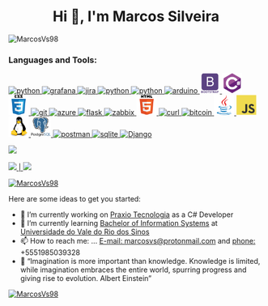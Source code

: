 <h1 align="center">Hi 👋, I'm Marcos Silveira</h1>

<p align="left"> 
    <img src="https://komarev.com/ghpvc/?username=MarcosVs98&label=Profile%20views&color=0e75b6&style=flat" alt="MarcosVs98"/>
</p>

<h3 align="left">Languages and Tools:</h3>

<p align="left"> 
    <a href="https://www.python.org/" target="_blank"> <img src="https://cdn.worldvectorlogo.com/logos/python-5.svg" alt="python"  width="40" height="40"/> </a>    
    <a href="https://grafana.com/" target="_blank"> <img src="https://cdn.worldvectorlogo.com/logos/grafana.svg" alt="grafana"  width="40" height="40"/> </a>
    <a href="https://www.atlassian.com/software/jira?" target="_blank"> <img src="https://cdn.worldvectorlogo.com/logos/jira-1.svg" alt="jira"  width="40" height="40"/>  </a>    
    <a href="https://www.elastic.co/pt/what-is/elasticsearch" target="_blank"> <img src="https://cdn.worldvectorlogo.com/logos/elasticsearch.svg" alt="python"  width="40" height="40"/>  </a>
    <a href="https://us-east-2.console.aws.amazon.com/ec2/v2/home?region=us-east-2#Instances:" target="_blank"> <img src="https://cdn.worldvectorlogo.com/logos/aws-2.svg" alt="python"  width="40" height="40"/>  </a>
    <a href="https://www.arduino.cc/" target="_blank"> <img src="https://cdn.worldvectorlogo.com/logos/arduino-1.svg" alt="arduino" width="40" height="40"/>  </a>
    <a href="https://getbootstrap.com" target="_blank"> <img src="https://raw.githubusercontent.com/devicons/devicon/master/icons/bootstrap/bootstrap-plain-wordmark.svg" alt="bootstrap" width="40" height="40"/>  </a>
    <a href="https://www.w3schools.com/cs/" target="_blank"> <img src="https://raw.githubusercontent.com/devicons/devicon/master/icons/csharp/csharp-original.svg" alt="csharp" width="40" height="40"/>  </a>
    <a href="https://www.w3schools.com/css/" target="_blank"> <img src="https://raw.githubusercontent.com/devicons/devicon/master/icons/css3/css3-original-wordmark.svg" alt="css3" width="40" height="40"/>  </a>
    <a href="https://git-scm.com/" target="_blank"> <img src="https://www.vectorlogo.zone/logos/git-scm/git-scm-icon.svg" alt="git" width="40" height="40"/> </a>    
    <a href="https://azure.microsoft.com/" target="_blank"> <img src="https://cdn.worldvectorlogo.com/logos/azure-1.svg" alt="azure" width="40" height="40"/> </a>
    <a href="https://flask.palletsprojects.com/en/2.0.x/" target="_blank"> <img src="https://cdn.worldvectorlogo.com/logos/flask.svg" alt="flask" width="40" height="40"/> </a>    
    <a href="https://www.zabbix.com/" target="_blank"> <img src="https://cdn.worldvectorlogo.com/logos/zabbix-1.svg" alt="zabbix"  width="40" height="40"/> </a>
    <a href="https://www.w3.org/html/" target="_blank"> <img src="https://raw.githubusercontent.com/devicons/devicon/master/icons/html5/html5-original-wordmark.svg" alt="html5" width="40" height="40"/>  </a>
    <a href="https://curl.se/" target="_blank"> <img src="https://cdn.worldvectorlogo.com/logos/curl.svg" alt="curl" width="40" height="40"/>  </a>    
    <a href="https://bitcoin.org/pt_BR/" target="_blank"> <img src="https://cdn.worldvectorlogo.com/logos/bitcoin.svg" alt="bitcoin" width="40" height="40"/>  </a>
    <a href="https://www.java.com" target="_blank"> <img src="https://raw.githubusercontent.com/devicons/devicon/master/icons/java/java-original.svg" alt="java" width="40" height="40"/>  </a>
    <a href="https://developer.mozilla.org/en-US/docs/Web/JavaScript" target="_blank"> <img src="https://raw.githubusercontent.com/devicons/devicon/master/icons/javascript/javascript-original.svg" alt="javascript" width="40" height="40"/>  </a>
    <a href="https://www.linux.org/" target="_blank"> <img src="https://raw.githubusercontent.com/devicons/devicon/master/icons/linux/linux-original.svg" alt="linux" width="40" height="40"/> </a>
    <a href="https://www.postgresql.org" target="_blank"> <img src="https://raw.githubusercontent.com/devicons/devicon/master/icons/postgresql/postgresql-original-wordmark.svg" alt="postgresql" width="40" height="40"/>  </a>
    <a href="https://postman.com" target="_blank"> <img src="https://www.vectorlogo.zone/logos/getpostman/getpostman-icon.svg" alt="postman" width="40" height="40"/>  </a>
    <a href="https://www.sqlite.org/" target="_blank"> <img src="https://www.vectorlogo.zone/logos/sqlite/sqlite-icon.svg" alt="sqlite" width="40" height="40"/>  </a>
    <a href="https://www.djangoproject.com/" target="_blank"> <img src="https://cdn.worldvectorlogo.com/logos/django.svg" alt="Django"  width="40" height="40"/>  </a>
</p>

<p align="left"> 
    <a href="https://docs.codersrank.io/widgets/skills-chart-widget"><img src="https://cr-ss-service.azurewebsites.net/api/ScreenShot?widget=summary&username=marcosvs98&badges=2&show-avatar=false&style=--header-bg-color:#edf1f3;--border-radius:10px"/>
</p>


![](https://github-readme-stats.vercel.app/api?username=MarcosVs98&show_icons=true&locale=en)  |  ![](https://github-readme-streak-stats.herokuapp.com/?user=MarcosVs98&)




<p align="left"> 
    <a href="https://github.com/ryo-ma/github-profile-trophy"><img src="https://github-profile-trophy.vercel.app/?username=MarcosVs98" alt="MarcosVs98"/></a>
</p>

Here are some ideas to get you started:

- 🔭 I’m currently working on [Praxio Tecnologia](https://praxio.com.br) as a C# Developer
- 🌱 I’m currently learning [Bachelor of Information Systems](https://en.wikipedia.org/wiki/Bachelor_of_Information_Systems) at [Universidade do Vale do Rio dos Sinos](https://pt.wikipedia.org/wiki/Universidade_do_Vale_do_Rio_dos_Sinos)
- 📫 How to reach me: ... [E-mail: ]()marcosvs@protonmail.com and [phone: ]() +5551985039328
- 🔭 “Imagination is more important than knowledge. Knowledge is limited, while imagination embraces the entire world, spurring progress and giving rise to evolution. Albert Einstein”

<p align="left"> 
    <a href="https://docs.codersrank.io/widgets/skills-chart-widget"><img src="https://cr-skills-chart-widget.azurewebsites.net/api/api?username=marcosvs98" alt="MarcosVs98"/></a>
</p>


